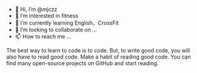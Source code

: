 - 👋 Hi, I’m @mjczz
- 👀 I’m interested in fitness
- 🌱 I’m currently learning English，CrossFit
- 💞️ I’m looking to collaborate on ...
- 📫 How to reach me ...


The best way to learn to code is to code. But, to write good code, you will also have to read good code. Make a habit of reading good code. You can find many open-source projects on GitHub and start reading.
<!---
mjczz/mjczz is a ✨ special ✨ repository because its `README.md` (this file) appears on your GitHub profile.
You can click the Preview link to take a look at your changes.
--->
